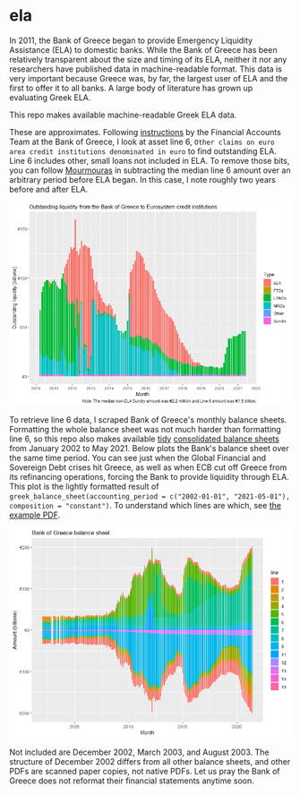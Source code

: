 # ela

In 2011, the Bank of Greece began to provide Emergency Liquidity Assistance (ELA) to domestic banks.
While the Bank of Greece has been relatively transparent about the size and timing of its ELA, neither it nor any researchers have published data in machine-readable format.
This data is very important because Greece was, by far, the largest user of ELA and the first to offer it to all banks.
A large body of literature has grown up evaluating Greek ELA.

This repo makes available machine-readable Greek ELA data.

These are approximates.
Following [instructions](github_resources/BankOfGreece_email.md) by the Financial Accounts Team at the Bank of Greece, I look at asset line 6, `Other claims on euro area credit institutions denominated in euro` to find outstanding ELA.
Line 6 includes other, small loans not included in ELA.
To remove those bits, you can follow [Mourmouras](https://web.archive.org/web/20210128084556/https://www.bankofgreece.gr/en/news-and-media/press-office/news-list/news?announcement=c91acffb-3322-4472-82a0-90d17fc17cce) in subtracting the median line 6 amount over an arbitrary period before ELA began.
In this case, I note roughly two years before and after ELA.

![Greek Emergency Liquidity Assistance outstanding](github_resources/ela_outstanding.png)

To retrieve line 6 data, I scraped Bank of Greece's monthly balance sheets.
Formatting the whole balance sheet was not much harder than formatting line 6, so this repo also makes available [tidy](https://vita.had.co.nz/papers/tidy-data.html) [consolidated balance sheets](data_out/) from January 2002 to May 2021.
Below plots the Bank's balance sheet over the same time period.
You can see just when the Global Financial and Sovereign Debt crises hit Greece, as well as when ECB cut off Greece from its refinancing operations, forcing the Bank to provide liquidity through ELA.
This plot is the lightly formatted result of `greek_balance_sheet(accounting_period = c("2002-01-01", "2021-05-01"), composition = "constant")`.
To understand which lines are which, see [the example PDF](github_resources/2020_account.pdf).

![Bank of Greece balance sheet, 2002-2021](github_resources/balance_sheet.png)

Not included are December 2002, March 2003, and August 2003. The structure of December 2002 differs from all other balance sheets, and other PDFs are scanned paper copies, not native PDFs.
Let us pray the Bank of Greece does not reformat their financial statements anytime soon.